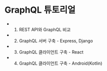 # GraphQL 튜토리얼

* 1. REST API와 GraphQL 비교
* 2. GraphQL 서버 구축 - Express, Django
* 3. GraphQL 클라이언트 구축 - React
* 4. GraphQL 클라이언트 구축 - Android(Kotlin)


